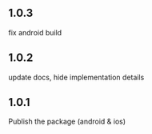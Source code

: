 ## 1.0.3
fix android build
## 1.0.2
update docs, hide implementation details

## 1.0.1

Publish the package (android & ios)
